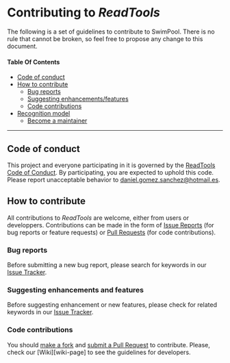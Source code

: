 # Contributing to _ReadTools_

The following is a set of guidelines to contribute to SwimPool.
There is no rule that cannot be broken, so feel free to propose
any change to this document.

#### Table Of Contents
* [Code of conduct](#code-of-conduct)
* [How to contribute](#how-to-contribute)
  - [Bug reports](#bug-reports)
  - [Suggesting enhancements/features](#suggesting-enhancements-and-features)
  - [Code contributions](#code-contributions)
* [Recognition model](#recognition-model)
  - [Become a maintainer](#become-a-maintainer)

---

## Code of conduct

This project and everyone participating in it is governed by the
[ReadTools Code of Conduct][code_of_conduct]. By participating, you are
expected to uphold this code. Please report unacceptable behavior to
<daniel.gomez.sanchez@hotmail.es>.

## How to contribute

All contributions to _ReadTools_ are welcome, either from users or developpers.
Contributions can be made in the form of [Issue Reports][issue_tracker] (for 
bug reports or feature requests) or [Pull Requests][pull_requests] (for code
contributions).

### Bug reports

Before submitting a new bug report, please search for keywords in our
[Issue Tracker][issue_tracker].

### Suggesting enhancements and features

Before suggesting enhancement or new features, please check for related keywords
in our [Issue Tracker][issue_tracker].

### Code contributions

You should [make a fork](https://help.github.com/articles/fork-a-repo/) and
[submit a Pull Request](https://help.github.com/articles/about-pull-requests/)
to contribute. Please, check our [Wiki][wiki-page] to see the guidelines for
developers.

[code_of_conduct]: https://github.com/magicDGS/ReadTools/blob/master/CODE_OF_CONDUCT.md
[issue_tracker]: https://github.com/magicDGS/ReadTools/issues
[pull_requests]: https://github.com/magicDGS/ReadTools/pulls
